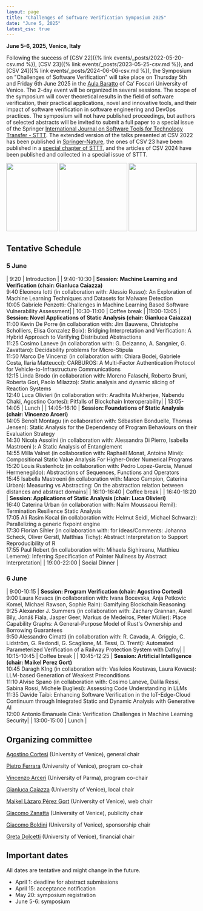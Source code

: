 ```yaml
---
layout: page
title: "Challenges of Software Verification Symposium 2025"
date: "June 5, 2025"
latest_csv: true
---
```


**June 5-6, 2025, Venice, Italy**


Following the success of [CSV 22]({% link events/_posts/2022-05-20-csv.md %}), [CSV 23]({% link events/_posts/2023-05-25-csv.md %}), and [CSV 24]({% link events/_posts/2024-06-06-csv.md %}), the Symposium on "Challenges of Software Verification" will take place on Thursday 5th and Friday 6th June 2025 in the [Aula Baratto](https://www.unive.it/pag/30119/) of Ca’ Foscari University of Venice. The 2-day event will be organized in several sessions. The scope of the symposium will cover theoretical results in the field of software verification, their practical applications, novel and innovative tools, and their impact of software verification in software engineering and DevOps practices. The symposium will not have published proceedings, but authors of selected abstracts will be invited to submit a full paper to a special issue of the Springer [International Journal on Software Tools for Technology Transfer - STTT](https://www.springer.com/journal/10009). The extended version of the talks presented at CSV 2022 has been published in [Springer-Nature](https://link.springer.com/book/10.1007/978-981-19-9601-6), the ones of CSV 23 have been published in a [special chapter of STTT](https://link.springer.com/journal/10009/volumes-and-issues/26-4), and the articles of CSV 2024 have been published and collected in a special issue of STTT.

<div class="div-img-table">
  <div class="div-img-table-row">
    <img src="{{ site.baseurl }}/images/csv24-1.jpg" height="180" width="135"/>
    <img class="div-img-table-col" src="{{ site.baseurl }}/images/csv24-2.jpg" height="180"/>
    <img class="div-img-table-col" src="{{ site.baseurl }}/images/csv24-3.jpeg" height="180"/>
  </div>
</div>

## Tentative Schedule

### 5 June


| 9:20 | Introduction |
| 9:40-10:30 | **Session: Machine Learning and Verification (chair: Gianluca Caiazza)** <br> 9:40 Eleonora Iotti (in collaboration with:  Alessio Russo):  An Exploration of Machine Learning Techniques and Datasets for Malware Detection<br>10:05 Gabriele Penzotti:  Challenges in Machine Learning Based Software Vulnerability Assessment|
| 10:30-11:00 | Coffee break |
|11:00-13:05 | **Session: Novel Applications of Static Analysis (chair: Gianluca Caiazza)**<br>11:00 Kevin De Porre (in collaboration with:  Jim Bauwens, Christophe Scholliers, Elisa Gonzalez Boix):  Bridging Interpretation and Verification: A Hybrid Approach to Verifying Distributed Abstractions<br>11:25 Cosimo Laneve (in collaboration with: G. Delzanno, A. Sangnier, G. Zavattaro):  Decidability problems for Micro-Stipula<br> 11:50 Marco De Vincenzi (in collaboration with:  Chiara Bodei, Gabriele Costa, Ilaria Matteucci):  CARBUROS: A Multi-Factor Authentication Protocol for Vehicle-to-Infrastructure Communications<br>12:15 Linda Brodo (in collaboration with: Moreno Falaschi, Roberto Bruni, Roberta Gori, Paolo Milazzo):  Static analysis and dynamic slicing of Reaction Systems<br> 12:40 Luca Olivieri (in collaboration with:  Aradhita Mukherjee, Nabendu Chaki, Agostino Cortesi):   Pitfalls of Blockchain Interoperability|
| 13:05-14:05 | Lunch |
| 14:05-16:10 | **Session: Foundations of Static Analysis (chair: Vincenzo Arceri)**<br>14:05 Benoît Montagu (in collaboration with:  Sébastien Bonduelle, Thomas Jensen):  Static Analysis for the Dependency of Program Behaviours on their Evaluation Strategy<br>14:30 Nicola Assolini (in collaboration with:   Alessandra Di Pierro, Isabella Mastroeni ):  A Static Analysis of Entanglement<br>14:55 Milla Valnet (in collaboration with:  Raphaël Monat, Antoine Miné):  Compositional Static Value Analysis For Higher-Order Numerical Programs<br>15:20 Louis Rustenholz (in collaboration with:  Pedro Lopez-Garcia, Manuel Hermenegildo):  Abstractions of Sequences, Functions and Operators<br>15:45 Isabella Mastroeni (in collaboration with:  Marco Campion, Caterina Urban):  Measuring vs Abstracting: On the abstraction relation between distances and abstract domains|
| 16:10-16:40 | Coffee break |
| 16:40-18:20 | **Session: Applications of Static Analysis (chair: Luca Olivieri)**<br>16:40 Caterina Urban (in collaboration with:  Naïm Moussaoui Remil):  Termination Resilience Static Analysis<br>17:05 Ali Rasim Kocal (in collaboration with:  Helmut Seidl, Michael Schwarz):  Parallelizing a generic fixpoint engine<br>17:30 Florian Sihler (in collaboration with:  for Ideas/Comments: Johanna Scheck, Oliver Gerstl, Matthias Tichy):  Abstract Interpretation to Support Reproducibility of R<br>17:55 Paul Robert (in collaboration with:  Mihaela Sighireanu, Matthieu Lemerre):  Inferring Specification of Pointer Nullness by Abstract Interpretation|
| 19:00-22:00 | Social Dinner |


### 6 June

| 9:00-10:15 | **Session: Program Verification (chair: Agostino Cortesi)**<br>9:00 Laura Kovacs (in collaboration with:  Ivana Bocevska, Anja Petkovic Komel, Michael Rawson, Sophie Rain):  Gamifying Blockchain Reasoning<br> 9:25 Alexander J. Summers (in collaboration with:  Zachary Grannan, Aurel Bíly, Jonáš Fiala, Jasper Geer, Markus de Medeiros, Peter Müller):  Place Capability Graphs: A General-Purpose Model of Rust's Ownership and Borrowing Guarantees<br>9:50 Alessandro Cimatti (in collaboration with:  R. Cavada, A. Griggio, C. Lidström, G. Redondi, G. Scaglione, M. Tessi, D. Trenti):  Automated Parameterized Verification of a Railway Protection System with Dafny|
| 10:15-10:45 | Coffee break |
| 10:45-12:25 | **Session: Artificial Intelligence (chair: Maikel Perez Gort)**<br>10:45 Daragh KIng (in collaboration with:  Vasileios Koutavas, Laura Kovacs):  LLM-based Generation of Weakest Preconditions<br>11:10 Alvise Spanò (in collaboration with:  Cosimo Laneve, Dalila Ressi, Sabina Rossi, Michele Bugliesi):  Assessing Code Understanding in LLMs<br>11:35 Davide Taibi:  Enhancing Software Verification in the IoT-Edge-Cloud Continuum through Integrated Static and Dynamic Analysis with Generative AI<br>12:00 Antonio Emanuele Cinà:  Verification Challenges in Machine Learning Security|
| 13:00-15:00 | Lunch |

## Organizing committee

[Agostino Cortesi](https://unive.it/data/persone/5591776) (University of Venice), general chair

[Pietro Ferrara](https://pietroferrara.github.io/) (University of Venice), program co-chair

[Vincenzo Arceri](https://vincenzoarceri.github.io/) (University of Parma), program co-chair

[Gianluca Caiazza](https://www.unive.it/data/persone/15776518) (University of Venice), local chair

[Maikel Lázaro Pérez Gort](https://www.unive.it/data/persone/19565731) (University of Venice), web chair

[Giacomo Zanatta](https://www.unive.it/data/people/27630859) (University of Venice), publicity chair

[Giacomo Boldini](https://www.unive.it/data/persone/27667848) (University of Venice), sponsorship chair

[Greta Dolcetti](https://www.unive.it/data/persone/27667850) (University of Venice), financial chair

## Important dates

All dates are tentative and might change in the future.

- April 1: deadline for abstract submissions
- April 15: acceptance notification
- May 20: symposium registration
- June 5-6: symposium
